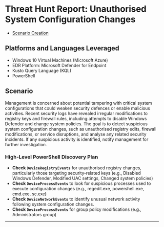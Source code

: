 # Threat Hunt Report: Unauthorised System Configuration Changes
- [Scenario Creation](https://github.com/itsrubenclarke/Threat-Hunting/blob/main/Windows-Threats/System-Configuration/Threat-Hunt-Event(Scenario%20Configuration).md)

## Platforms and Languages Leveraged
- Windows 10 Virtual Machines (Microsoft Azure)
- EDR Platform: Microsoft Defender for Endpoint
- Kusto Query Language (KQL)
- PowerShell

##  Scenario

Management is concerned about potential tampering with critical system configurations that could weaken security defences or enable malicious activities. Recent security logs have revealed irregular modifications to registry keys and firewall rules, including attempts to disable Windows Defender and change system policies. The goal is to detect suspicious system configuration changes, such as unauthorised registry edits, firewall modifications, or service disruptions, and analyse any related security incidents. If any suspicious activity is identified, notify management for further investigation.

### High-Level PowerShell Discovery Plan

- **Check `DeviceRegistryEvents`** for unauthorised registry changes, particularly those targeting security-related keys (e.g., Disabled Windows Defender, Modified UAC settings, Changed system policies)  
- **Check `DeviceProcessEvents`** to look for suspicious processes used to execute configuration changes (e.g., regedit.exe, powershell.exe, cmd.exe, sc.exe)  
- **Check `DeviceNetworkEvents`** to identify unusual network activity following system configuration changes.  
- **Check `DeviceProcessEvents`** for group policy modifications (e.g., Administrators group)   
 
---


